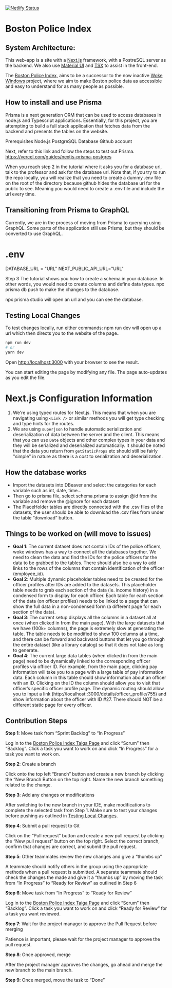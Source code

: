 [![Netlify Status](https://api.netlify.com/api/v1/badges/168b2ed1-4784-4179-b85b-84a67618a35e/deploy-status)](https://app.netlify.com/sites/dev-bpi/deploys)

# Boston Police Index

## System Architecture:

This web-app is a site with a [Next.js](https://nextjs.org/) framework, with a PostreSQL server as the backend. We also use [Material UI](https://mui.com) and [TSX](https://www.npmjs.com/package/tsx) to assist in the front-end.

The [Boston Police Index](https://dev-bpi.netlify.app), aims to be a successor to the now inactive [Woke Windows](https://www.wokewindows.org) project, where we aim to make Boston police data as accessible and easy to understand for as many people as possible.

## How to install and use Prisma

Prisma is a next generation ORM that can be used to access databases in node.js and Typescript applications. Essentially, for this project, you are attempting to build a full stack application that fetches data from the backend and presents the tables on the website.

Prerequisites
Node.js
PostgreSQL Database
Github account

Next, refer to this link and follow the steps to test out Prisma.
https://vercel.com/guides/nextjs-prisma-postgres

When you reach step 2 in the tutorial where it asks you for a database url, talk to the professor and ask for the database url.
Note that, if you try to run the repo locally, you will realize that you need to create a dummy .env file on the root of the directory because github hides the database url for the public to see. Meaning you would need to create a .env file and include the url every time.

## Transitioning from Prisma to GraphQL

Currently, we are in the process of moving from Prisma to querying using GraphQL. Some parts of the application still use Prisma, but they should be converted to use GraphQL.

# .env

DATABASE_URL = "URL"
NEXT_PUBLIC_API_URL="URL"

Step 3
The tutorial shows you how to create a schema in your database. In other words, you would need to create columns and define data types.
npx prisma db push to make the changes to the database.

npx prisma studio will open an url and you can see the database.

## Testing Local Changes

To test changes locally, run either commands:
npm run dev will open up a url which then directs you to the website of the page..

```bash
npm run dev
# or
yarn dev
```

Open [http://localhost:3000](http://localhost:3000) with your browser to see the result.

You can start editing the page by modifying any file. The page auto-updates as you edit the file.

# Next.js Configuration Information

1. We're using typed routes for Next.js. This means that when you are navigating using `<Link />` or similar methods you will get type checking and type hints for the routes.
2. We are using `superjson` to handle automatic serialization and deserialization of data between the server and the client. This means that you can use `Date` objects and other complex types in your data and they will be serialized and deserialized automatically. It should be noted that the data you return from `getStaticProps` etc should still be fairly "simple" in nature as there is a cost to serialization and deserialization.

## How the database works
* Import the datasets into DBeaver and select the categories for each variable such as int, date, time…
* Then go to prisma file, select schema.prisma to assign @id from the variable and remove the @ignore for each dataset
* The PlaceHolder tables are directly connected with the .csv files of the datasets, the user should be able to download the .csv files from under the table “download” button.

## Things to be worked on (will move to issues)

* **Goal 1**: The current dataset does not contain IDs of the police officers, woke windows has a way to connect all the databases together. We need to clean the data and find the IDs for the police officers for the data to be grabbed to the tables. There should also be a way to add links to the rows of the columns that contain identification of the officer (employee_id).
* **Goal 2**: Multiple dynamic placeholder tables need to be created for the officer profiles after IDs are added to the datasets. This placeholder table needs to grab each section of the data (ie. income history) in a condensed form to display for each officer. Each table for each section of the data (on officer profiles) needs to be linked to a page that can show the full data in a non-condensed form (a different page for each section of the data).
* **Goal 3**: The current setup displays all the columns in a dataset all at once (when clicked in from the main page). With the large datasets that we have (100k+ columns), the page is extremely slow at generating the table. The table needs to be modified to show 100 columns at a time, and there can be forward and backward buttons that let you go through the entire dataset (like a library catalog) so that it does not take as long to generate.
* **Goal 4**: The current large data tables (when clicked in from the main page) need to be dynamically linked to the corresponding officer profiles via officer ID. For example, from the main page, clicking pay information will take you to a page with a large table of pay information data. Each column in this table should show information about an officer with an ID. Clicking on the ID the column should allow you to visit that officer’s specific officer profile page. The dynamic routing should allow you to input a link (http://localhost::3000/details/officer_profile/755) and show information about the officer with ID #27. There should NOT be a different static page for every officer.

## Contribution Steps
**Step 1**: Move task from “Sprint Backlog” to “In Progress”

Log in to the [Boston Police Index Taiga Page](https://tree.taiga.io/project/langdon-boston-police-index/timeline) and click “Scrum” then “Backlog”. Click a task you want to work on and click “In Progress” for a task you want to work on.

**Step 2**: Create a branch

Click onto the top left “Branch” button and create a new branch by clicking the “New Branch Button on the top right. Name the new branch something related to the change.

**Step 3**: Add any changes or modifications

After switching to the new branch in your IDE, make modifications to complete the selected task from Step 1. Make sure to test your changes before pushing as outlined in [Testing Local Changes](#testing-local-changes).

**Step 4**: Submit a pull request to Git

Click on the “Pull request” button and create a new pull request by clicking the “New pull request” button on the top right. Select the correct branch, confirm that changes are correct, and submit the pull request.

**Step 5**: Other teammates review the new changes and give a “thumbs up”

A teammate should notify others in the group using the appropriate methods when a pull request is submitted. A separate teammate should check the changes the made and give it a “thumbs up” by moving the task from “In Progress” to “Ready for Review” as outlined in Step 6

**Step 6**: Move task from “In Progress” to “Ready for Review”

Log in to the [Boston Police Index Taiga Page](https://tree.taiga.io/project/langdon-boston-police-index/timeline) and click “Scrum” then “Backlog”. Click a task you want to work on and click “Ready for Review” for a task you want reviewed.

**Step 7**: Wait for the project manager to approve the Pull Request before merging

Patience is important, please wait for the project manager to approve the pull request.

**Step 8**: Once approved, merge

After the project manager approves the changes, go ahead and merge the new branch to the main branch.

**Step 9**: Once merged, move the task to “Done”

